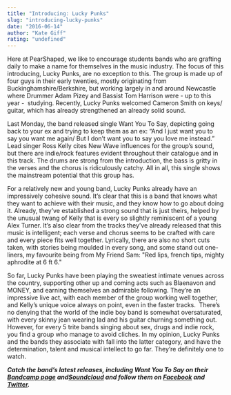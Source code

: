 ```yaml
---
title: "Introducing: Lucky Punks"
slug: "introducing-lucky-punks"
date: "2016-06-14"
author: "Kate Giff"
rating: "undefined"
---
```


Here at PearShaped, we like to encourage students bands who are grafting daily to make a name for themselves in the music industry. The focus of this introducing, Lucky Punks, are no exception to this. The group is made up of four guys in their early twenties, mostly originating from Buckinghamshire/Berkshire, but working largely in and around Newcastle where Drummer Adam Pizey and Bassist Tom Harrison were - up to this year -  studying. Recently, Lucky Punks welcomed Cameron Smith on keys/ guitar, which has already strengthened an already solid sound.

Last Monday, the band released single Want You To Say, depicting going back to your ex and trying to keep them as an ex: “And I just want you to say you want me again/ But I don’t want you to say you love me instead.” Lead singer Ross Kelly cites New Wave influences for the group’s sound, but there are indie/rock features evident throughout their catalogue and in this track. The drums are strong from the introduction, the bass is gritty in the verses and the chorus is ridiculously catchy. All in all, this single shows the mainstream potential that this group has.

For a relatively new and young band, Lucky Punks already have an impressively cohesive sound. It’s clear that this is a band that knows what they want to achieve with their music, and they know how to go about doing it. Already, they’ve established a strong sound that is just theirs, helped by the unusual twang of Kelly that is every so slightly reminiscent of a young Alex Turner. It’s also clear from the tracks they’ve already released that this music is intelligent; each verse and chorus seems to be crafted with care and every piece fits well together. Lyrically, there are also no short cuts taken, with stories being moulded in every song, and some stand out one-liners, my favourite being from My Friend Sam: "Red lips, french tips, mighty aphrodite at 6 ft 6."

So far, Lucky Punks have been playing the sweatiest intimate venues across the country, supporting other up and coming acts such as Blaenavon and MONEY, and earning themselves an admirable following. They’re an impressive live act, with each member of the group working well together, and Kelly’s unique voice always on point, even in the faster tracks.  There’s no denying that the world of the indie boy band is somewhat oversaturated, with every skinny jean wearing lad and his guitar churning something out. However, for every 5 trite bands singing about sex, drugs and indie rock, you find a group who manage to avoid cliches. In my opinion, Lucky Punks and the bands they associate with fall into the latter category, and have the determination, talent and musical intellect to go far. They’re definitely one to watch.  

_**Catch the band’s latest releases, including Want You To Say on their [Bandcamp page](https://luckypunks.bandcamp.com) and[Soundcloud](https://soundcloud.com/luckypunksband) and follow them on [Facebook](https://www.facebook.com/LUCKYPUNKSBAND/?fref=ts) and [Twitter](https://twitter.com/LUCKYPUNKSBAND?lang=en-gb).**_
